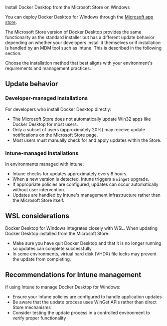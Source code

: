 Install Docker Desktop from the Microsoft Store on Windows


You can deploy Docker Desktop for Windows through the [Microsoft app store](https://apps.microsoft.com/detail/xp8cbj40xlbwkx?hl=en-GB&gl=GB).

The Microsoft Store version of Docker Desktop provides the same functionality as the standard installer but has a different update behavior depending on whether your developers install it themselves or if installation is handled by an MDM tool such as Intune. This is described in the following section. 

Choose the installation method that best aligns with your environment's requirements and management practices.

## Update behavior

### Developer-managed installations

For developers who install Docker Desktop directly:

- The Microsoft Store does not automatically update Win32 apps like Docker Desktop for most users.
- Only a subset of users (approximately 20%) may receive update notifications on the Microsoft Store page.
- Most users must manually check for and apply updates within the Store.

### Intune-managed installations

In environments managed with Intune:
- Intune checks for updates approximately every 8 hours.
- When a new version is detected, Intune triggers a `winget` upgrade.  
- If appropriate policies are configured, updates can occur automatically without user intervention. 
- Updates are handled by Intune's management infrastructure rather than the Microsoft Store itself.

## WSL considerations

Docker Desktop for Windows integrates closely with WSL. When updating Docker Desktop installed from the Microsoft Store:
- Make sure you have quit Docker Desktop and that it is no longer running so updates can complete successfully
- In some environments, virtual hard disk (VHDX) file locks may prevent the update from completing.

## Recommendations for Intune management

If using Intune to manage Docker Desktop for Windows:
- Ensure your Intune policies are configured to handle application updates
- Be aware that the update process uses WinGet APIs rather than direct Store mechanisms
- Consider testing the update process in a controlled environment to verify proper functionality
